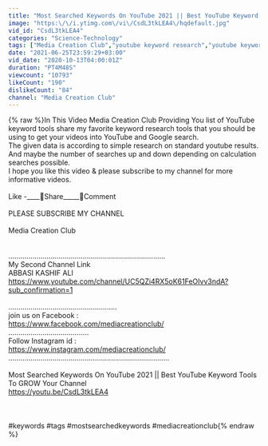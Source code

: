 ```yaml
---
title: "Most Searched Keywords On YouTube 2021 || Best YouTube Keyword Tools To GROW Your Channel"
image: "https:\/\/i.ytimg.com\/vi\/CsdL3tkLEA4\/hqdefault.jpg"
vid_id: "CsdL3tkLEA4"
categories: "Science-Technology"
tags: ["Media Creation Club","youtube keyword research","youtube keyword research tool"]
date: "2021-06-25T23:59:29+03:00"
vid_date: "2020-10-13T04:00:01Z"
duration: "PT4M48S"
viewcount: "10793"
likeCount: "190"
dislikeCount: "84"
channel: "Media Creation Club"
---
```

{% raw %}In This Video Media Creation Club Providing You list of YouTube keyword tools share my favorite keyword research tools that you should be using to get your videos into YouTube and Google search.<br />The given data is according to simple research on standard youtube results. And maybe the number of searches up and down depending on calculation searches possible.<br />I hope you like this video &amp; please subscribe to my channel for more informative videos. <br /><br />Like -____🌷Share_____💞Comment <br /><br />PLEASE SUBSCRIBE MY CHANNEL <br /><br />Media Creation Club <br /><br /><br />..............................................................................<br />My Second Channel Link <br />ABBASI KASHIF ALI<br /><a rel="nofollow" target="blank" href="https://www.youtube.com/channel/UC5QZi4RX5oK61FeOIvv3ndA?sub_confirmation=1">https://www.youtube.com/channel/UC5QZi4RX5oK61FeOIvv3ndA?sub_confirmation=1</a><br /><br />......................................................<br />join us on Facebook :<br /><a rel="nofollow" target="blank" href="https://www.facebook.com/mediacreationclub/">https://www.facebook.com/mediacreationclub/</a><br />........................................<br />Follow Instagram id :<br /><a rel="nofollow" target="blank" href="https://www.instagram.com/mediacreationclub/">https://www.instagram.com/mediacreationclub/</a><br />................................................................................<br /><br />Most Searched Keywords On YouTube 2021 || Best YouTube Keyword Tools To GROW Your Channel<br /><a rel="nofollow" target="blank" href="https://youtu.be/CsdL3tkLEA4">https://youtu.be/CsdL3tkLEA4</a><br /><br /><br /><br />#keywords #tags #mostsearchedkeywords #mediacreationclub{% endraw %}
